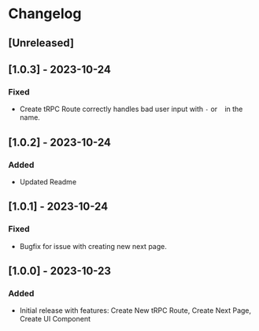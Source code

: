 # Changelog

## [Unreleased]

## [1.0.3] - 2023-10-24
### Fixed
- Create tRPC Route correctly handles bad user input with `-` or ` ` in the name.

## [1.0.2] - 2023-10-24

### Added
- Updated Readme

## [1.0.1] - 2023-10-24

### Fixed
- Bugfix for issue with creating new next page.

## [1.0.0] - 2023-10-23

### Added
- Initial release with features: Create New tRPC Route, Create Next Page, Create UI Component
